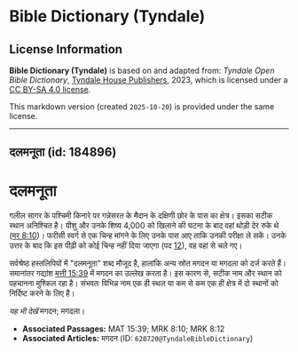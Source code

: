 # Bible Dictionary (Tyndale)

## License Information

**Bible Dictionary (Tyndale)** is based on and adapted from: _Tyndale Open Bible Dictionary_, [Tyndale House Publishers](https://tyndaleopenresources.com/), 2023, which is licensed under a [CC BY-SA 4.0 license](https://creativecommons.org/licenses/by-sa/4.0/legalcode.en).

This markdown version (created `2025-10-20`) is provided under the same license.



--------------------------------

## दलमनूता (id: 184896)

दलमनूता
=======

गलील सागर के पश्चिमी किनारे पर गन्नेसरत के मैदान के दक्षिणी छोर के पास का क्षेत्र। इसका सटीक स्थान अनिश्चित है। यीशु और उनके शिष्य 4,000 को खिलाने की घटना के बाद वहां थोड़ी देर रुके थे ([मर 8:10](https://ref.ly/Mark8:10))। फरीसी स्वर्ग से एक चिन्ह मांगने के लिए उनके पास आए ताकि उनकी परीक्षा ले सकें। उनके उत्तर के बाद कि इस पीढ़ी को कोई चिन्ह नहीं दिया जाएगा (पद [12](https://ref.ly/Mark8:12)), वह वहां से चले गए।

सर्वश्रेष्ठ हस्तलिपियों में "दलमनूता" शब्द मौजूद है, हालांकि अन्य स्रोत मगदन या मगदला को दर्ज करते हैं। समानांतर गद्यांश [मत्ती 15:39](https://ref.ly/Matt15:39) में मगदन का उल्लेख करता है। इस कारण से, सटीक नाम और स्थान को पहचानना मुश्किल रहा है। संभवतः विभिन्न नाम एक ही स्थल या कम से कम एक ही क्षेत्र में दो स्थानों को निर्दिष्ट करने के लिए हैं।

*यह भी देखें* मगदन; मगदला।

* **Associated Passages:** MAT 15:39; MRK 8:10; MRK 8:12
* **Associated Articles:** मगदन (ID: `620720@TyndaleBibleDictionary`)

